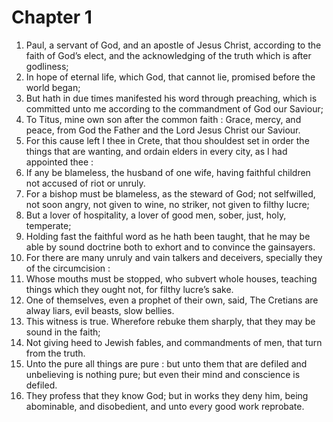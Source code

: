 # Chapter 1

1. Paul, a servant of God, and an apostle of Jesus Christ, according to the faith of God’s elect, and the acknowledging of the truth which is after godliness;
2. In hope of eternal life, which God, that cannot lie, promised before the world began;
3. But hath in due times manifested his word through preaching, which is committed unto me according to the commandment of God our Saviour;
4. To Titus, mine own son after the common faith : Grace, mercy, and peace, from God the Father and the Lord Jesus Christ our Saviour.
5. For this cause left I thee in Crete, that thou shouldest set in order the things that are wanting, and ordain elders in every city, as I had appointed thee :
6. If any be blameless, the husband of one wife, having faithful children not accused of riot or unruly.
7. For a bishop must be blameless, as the steward of God; not selfwilled, not soon angry, not given to wine, no striker, not given to filthy lucre;
8. But a lover of hospitality, a lover of good men, sober, just, holy, temperate;
9. Holding fast the faithful word as he hath been taught, that he may be able by sound doctrine both to exhort and to convince the gainsayers.
10. For there are many unruly and vain talkers and deceivers, specially they of the circumcision :
11. Whose mouths must be stopped, who subvert whole houses, teaching things which they ought not, for filthy lucre’s sake.
12. One of themselves, even a prophet of their own, said, The Cretians are alway liars, evil beasts, slow bellies.
13. This witness is true. Wherefore rebuke them sharply, that they may be sound in the faith;
14. Not giving heed to Jewish fables, and commandments of men, that turn from the truth.
15. Unto the pure all things are pure : but unto them that are defiled and unbelieving is nothing pure; but even their mind and conscience is defiled.
16. They profess that they know God; but in works they deny him, being abominable, and disobedient, and unto every good work reprobate.

